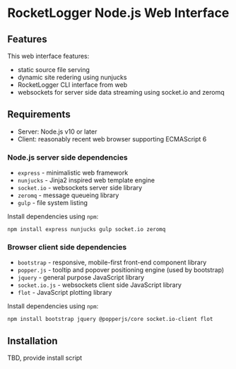 # RocketLogger Node.js Web Interface


## Features

This web interface features:

- static source file serving
- dynamic site redering using nunjucks
- RocketLogger CLI interface from web
- websockets for server side data streaming using socket.io and zeromq


## Requirements

- Server: Node.js v10 or later
- Client: reasonably recent web browser supporting ECMAScript 6


### Node.js server side dependencies

- `express` - minimalistic web framework
- `nunjucks` - Jinja2 inspired web template engine
- `socket.io` - websockets server side library
- `zeromq` - message queueing library
- `gulp` - file system listing

Install dependencies using `npm`:

`npm install express nunjucks gulp socket.io zeromq`


### Browser client side dependencies

- `bootstrap` - responsive, mobile-first front-end component library
- `popper.js` - tooltip and popover positioning engine (used by bootstrap)
- `jquery` - general purpose JavaScript library
- `socket.io.js` - websockets client side JavaScript library
- `flot` - JavaScript plotting library

Install dependencies using `npm`:

`npm install bootstrap jquery @popperjs/core socket.io-client flot`


## Installation

TBD, provide install script
